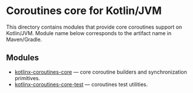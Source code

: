 # Coroutines core for Kotlin/JVM

This directory contains modules that provide core coroutines support on Kotlin/JVM.
Module name below corresponds to the artifact name in Maven/Gradle.

## Modules

* [kotlinx-coroutines-core](kotlinx-coroutines-core/README.md) &mdash; core coroutine builders and synchronization primitives. 
* [kotlinx-coroutines-core-test](kotlinx-coroutines-core-test/README.md) &mdash; coroutines test utilities.